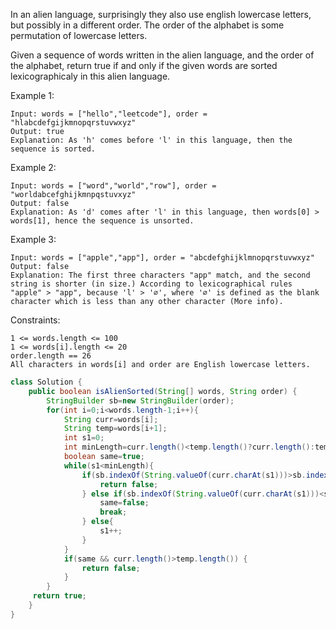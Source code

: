 In an alien language, surprisingly they also use english lowercase letters, but possibly in a different order. The order of the alphabet is some permutation of lowercase letters.

Given a sequence of words written in the alien language, and the order of the alphabet, return true if and only if the given words are sorted lexicographicaly in this alien language.

Example 1:
```
Input: words = ["hello","leetcode"], order = "hlabcdefgijkmnopqrstuvwxyz"
Output: true
Explanation: As 'h' comes before 'l' in this language, then the sequence is sorted.
```
Example 2:
```
Input: words = ["word","world","row"], order = "worldabcefghijkmnpqstuvxyz"
Output: false
Explanation: As 'd' comes after 'l' in this language, then words[0] > words[1], hence the sequence is unsorted.
```
Example 3:
```
Input: words = ["apple","app"], order = "abcdefghijklmnopqrstuvwxyz"
Output: false
Explanation: The first three characters "app" match, and the second string is shorter (in size.) According to lexicographical rules "apple" > "app", because 'l' > '∅', where '∅' is defined as the blank character which is less than any other character (More info).
```

Constraints:
```
1 <= words.length <= 100
1 <= words[i].length <= 20
order.length == 26
All characters in words[i] and order are English lowercase letters.
```
```java
class Solution {
    public boolean isAlienSorted(String[] words, String order) {
        StringBuilder sb=new StringBuilder(order);
        for(int i=0;i<words.length-1;i++){
            String curr=words[i];
            String temp=words[i+1];
            int s1=0;
            int minLength=curr.length()<temp.length()?curr.length():temp.length();
            boolean same=true;
            while(s1<minLength){
                if(sb.indexOf(String.valueOf(curr.charAt(s1)))>sb.indexOf(String.valueOf(temp.charAt(s1)))){
                    return false;
                } else if(sb.indexOf(String.valueOf(curr.charAt(s1)))<sb.indexOf(String.valueOf(temp.charAt(s1)))) {
                    same=false;
                    break;
                } else{
                    s1++;
                }
            }
            if(same && curr.length()>temp.length()) {
                return false;
            }
        }
     return true;
    }
}

```

